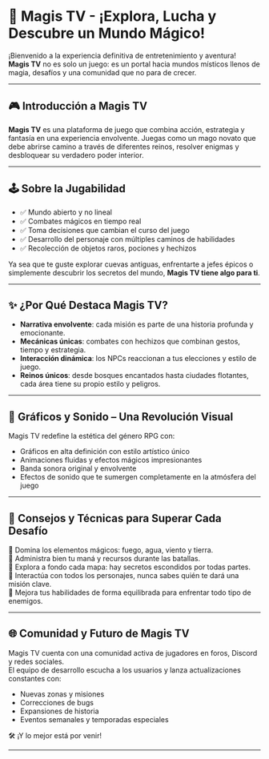 # 🌟 Magis TV - ¡Explora, Lucha y Descubre un Mundo Mágico!

¡Bienvenido a la experiencia definitiva de entretenimiento y aventura!  
**Magis TV** no es solo un juego: es un portal hacia mundos místicos llenos de magia, desafíos y una comunidad que no para de crecer.

---

## 🎮 Introducción a Magis TV

**Magis TV** es una plataforma de juego que combina acción, estrategia y fantasía en una experiencia envolvente. Juegas como un mago novato que debe abrirse camino a través de diferentes reinos, resolver enigmas y desbloquear su verdadero poder interior.

---

## 🕹️ Sobre la Jugabilidad

- ✅ Mundo abierto y no lineal
- ✅ Combates mágicos en tiempo real
- ✅ Toma decisiones que cambian el curso del juego
- ✅ Desarrollo del personaje con múltiples caminos de habilidades
- ✅ Recolección de objetos raros, pociones y hechizos

Ya sea que te guste explorar cuevas antiguas, enfrentarte a jefes épicos o simplemente descubrir los secretos del mundo, **Magis TV tiene algo para ti**.

---

## ✨ ¿Por Qué Destaca Magis TV?

- **Narrativa envolvente**: cada misión es parte de una historia profunda y emocionante.
- **Mecánicas únicas**: combates con hechizos que combinan gestos, tiempo y estrategia.
- **Interacción dinámica**: los NPCs reaccionan a tus elecciones y estilo de juego.
- **Reinos únicos**: desde bosques encantados hasta ciudades flotantes, cada área tiene su propio estilo y peligros.

---

## 🎨 Gráficos y Sonido – Una Revolución Visual

Magis TV redefine la estética del género RPG con:

- Gráficos en alta definición con estilo artístico único
- Animaciones fluidas y efectos mágicos impresionantes
- Banda sonora original y envolvente
- Efectos de sonido que te sumergen completamente en la atmósfera del juego

---

## 🧠 Consejos y Técnicas para Superar Cada Desafío

🔸 Domina los elementos mágicos: fuego, agua, viento y tierra.  
🔸 Administra bien tu maná y recursos durante las batallas.  
🔸 Explora a fondo cada mapa: hay secretos escondidos por todas partes.  
🔸 Interactúa con todos los personajes, nunca sabes quién te dará una misión clave.  
🔸 Mejora tus habilidades de forma equilibrada para enfrentar todo tipo de enemigos.

---

## 🌐 Comunidad y Futuro de Magis TV

Magis TV cuenta con una comunidad activa de jugadores en foros, Discord y redes sociales.  
El equipo de desarrollo escucha a los usuarios y lanza actualizaciones constantes con:

- Nuevas zonas y misiones
- Correcciones de bugs
- Expansiones de historia
- Eventos semanales y temporadas especiales

🛠️ ¡Y lo mejor está por venir!

---
